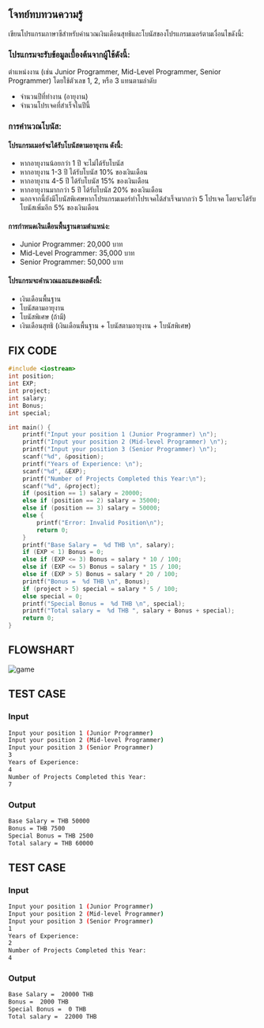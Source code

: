 ## โจทย์ทบทวนความรู้
เขียนโปรแกรมภาษาซีสำหรับคำนวณเงินเดือนสุทธิและโบนัสของโปรแกรมเมอร์ตามเงื่อนไขดังนี้:

### โปรแกรมจะรับข้อมูลเบื้องต้นจากผู้ใช้ดังนี้:
ตำแหน่งงาน (เช่น Junior Programmer, Mid-Level Programmer, Senior Programmer) โดยใช้ตัวเลข 1, 2, หรือ 3 แทนตามลำดับ
- จำนวนปีที่ทำงาน (อายุงาน)
- จำนวนโปรเจคที่สำเร็จในปีนี้

### การคำนวณโบนัส:

#### โปรแกรมเมอร์จะได้รับโบนัสตามอายุงาน ดังนี้:
- หากอายุงานน้อยกว่า 1 ปี จะไม่ได้รับโบนัส
- หากอายุงาน 1-3 ปี ได้รับโบนัส 10% ของเงินเดือน
- หากอายุงาน 4-5 ปี ได้รับโบนัส 15% ของเงินเดือน
- หากอายุงานมากกว่า 5 ปี ได้รับโบนัส 20% ของเงินเดือน
- นอกจากนี้ยังมีโบนัสพิเศษหากโปรแกรมเมอร์ทำโปรเจคได้สำเร็จมากกว่า 5 โปรเจค โดยจะได้รับโบนัสเพิ่มอีก 5% ของเงินเดือน

#### การกำหนดเงินเดือนพื้นฐานตามตำแหน่ง:
- Junior Programmer: 20,000 บาท
- Mid-Level Programmer: 35,000 บาท
- Senior Programmer: 50,000 บาท

#### โปรแกรมจะคำนวณและแสดงผลดังนี้:
- เงินเดือนพื้นฐาน
- โบนัสตามอายุงาน
- โบนัสพิเศษ (ถ้ามี)
- เงินเดือนสุทธิ (เงินเดือนพื้นฐาน + โบนัสตามอายุงาน + โบนัสพิเศษ)

## FIX CODE
```c++
#include <iostream>
int position;
int EXP;
int project;
int salary;
int Bonus;
int special;

int main() {
    printf("Input your position 1 (Junior Programmer) \n");
    printf("Input your position 2 (Mid-level Programmer) \n");
    printf("Input your position 3 (Senior Programmer) \n");
    scanf("%d", &position);
    printf("Years of Experience: \n");
    scanf("%d", &EXP);
    printf("Number of Projects Completed this Year:\n");
    scanf("%d", &project);
    if (position == 1) salary = 20000;
    else if (position == 2) salary = 35000;
    else if (position == 3) salary = 50000;
    else {
        printf("Error: Invalid Position\n");
        return 0;
    }
    printf("Base Salary =  %d THB \n", salary);
    if (EXP < 1) Bonus = 0;
    else if (EXP <= 3) Bonus = salary * 10 / 100;
    else if (EXP <= 5) Bonus = salary * 15 / 100;
    else if (EXP > 5) Bonus = salary * 20 / 100;
    printf("Bonus =  %d THB \n", Bonus);
    if (project > 5) special = salary * 5 / 100;
    else special = 0;
    printf("Special Bonus =  %d THB \n", special);
    printf("Total salary =  %d THB ", salary + Bonus + special);
    return 0;
}
```

## FLOWSHART
![game](<img width="2211" height="1111" alt="ssss drawio" src="https://github.com/user-attachments/assets/3624e029-b92b-46b8-942c-c52e4b681f58" />)


## TEST CASE
### Input
```bash
Input your position 1 (Junior Programmer) 
Input your position 2 (Mid-level Programmer) 
Input your position 3 (Senior Programmer) 
3
Years of Experience: 
4
Number of Projects Completed this Year:
7
```
### Output
```bash
Base Salary = THB 50000 
Bonus = THB 7500 
Special Bonus = THB 2500 
Total salary = THB 60000 
```

## TEST CASE
### Input
```bash
Input your position 1 (Junior Programmer) 
Input your position 2 (Mid-level Programmer) 
Input your position 3 (Senior Programmer) 
1
Years of Experience: 
2
Number of Projects Completed this Year:
4
```
### Output
```bash
Base Salary =  20000 THB 
Bonus =  2000 THB
Special Bonus =  0 THB
Total salary =  22000 THB
```
